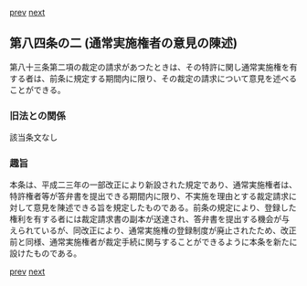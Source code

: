 [prev](/specific/markdowns/特許法/111_Mp-Ch_4-Se_1-At_84.md)
[next](/specific/markdowns/特許法/113_Mp-Ch_4-Se_1-At_85.md)
## 第八四条の二 (通常実施権者の意見の陳述)
第八十三条第二項の裁定の請求があつたときは、その特許に関し通常実施権を有する者は、前条に規定する期間内に限り、その裁定の請求について意見を述べることができる。

### 旧法との関係
該当条文なし

### 趣旨
本条は、平成二三年の一部改正により新設された規定であり、通常実施権者は、特許権者等が答弁書を提出できる期間内に限り、不実施を理由とする裁定請求に対して意見を陳述できる旨を規定したものである。前条の規定により、登録した権利を有する者には裁定請求書の副本が送達され、答弁書を提出する機会が与えられているが、同改正により、通常実施権の登録制度が廃止されたため、改正前と同様、通常実施権者が裁定手続に関与することができるように本条を新たに設けたものである。

[prev](/specific/markdowns/特許法/111_Mp-Ch_4-Se_1-At_84.md)
[next](/specific/markdowns/特許法/113_Mp-Ch_4-Se_1-At_85.md)